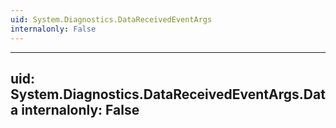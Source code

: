 ```yaml
---
uid: System.Diagnostics.DataReceivedEventArgs
internalonly: False
---
```


---
uid: System.Diagnostics.DataReceivedEventArgs.Data
internalonly: False
---
